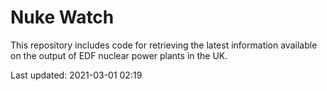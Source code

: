 # Nuke Watch

This repository includes code for retrieving the latest information available on the output of EDF nuclear power plants in the UK.

Last updated: 2021-03-01 02:19
